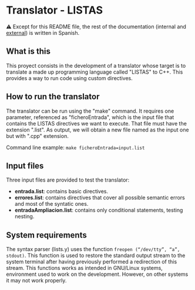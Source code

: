 # Translator - LISTAS

:warning: Except for this README file, the rest of the documentation (internal and [external](https://github.com/xFranMe/translator-LISTAS/blob/main/Doc_TranslatorLISTAS.pdf)) is written in Spanish.

## What is this

This proyect consists in the development of a translator whose target is to translate a made up programming language called "LISTAS" to C++. This provides a way to run code using custom directives.

## How to run the translator

The translator can be run using the "make" command. It requires one parameter, referenced as "ficheroEntrada", which is the input file that contains the LISTAS directives we want to execute. That file must have the extension ".list". As output, we will obtain a new file named as the input one but with ".cpp" extension.

Command line example: `make ficheroEntrada=input.list`

## Input files

Three input files are provided to test the translator:

* **entrada.list**: contains basic directives.
* **errores.list**: contains directives that cover all possible semantic errors and most of the syntatic ones. 
* **entradaAmpliacion.list**: contains only conditional statements, testing nesting.

## System requirements

The syntax parser (lists.y) uses the function `freopen (“/dev/tty”, “a”, stdout)`. This function is used to restore the standard output stream to the system terminal after having previously performed a redirection of this stream. This functions works as intended in GNU/Linux systems, environment used to work on the development. However, on other systems it may not work properly.
